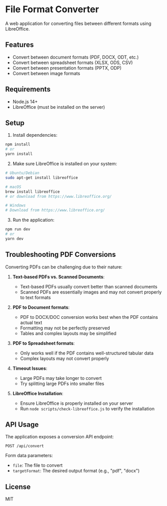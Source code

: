 # File Format Converter

A web application for converting files between different formats using LibreOffice.

## Features

- Convert between document formats (PDF, DOCX, ODT, etc.)
- Convert between spreadsheet formats (XLSX, ODS, CSV)
- Convert between presentation formats (PPTX, ODP)
- Convert between image formats

## Requirements

- Node.js 14+
- LibreOffice (must be installed on the server)

## Setup

1. Install dependencies:

```bash
npm install
# or
yarn install
```

2. Make sure LibreOffice is installed on your system:

```bash
# Ubuntu/Debian
sudo apt-get install libreoffice

# macOS
brew install libreoffice
# or download from https://www.libreoffice.org/

# Windows
# Download from https://www.libreoffice.org/
```

3. Run the application:

```bash
npm run dev
# or
yarn dev
```

## Troubleshooting PDF Conversions

Converting PDFs can be challenging due to their nature:

1. **Text-based PDFs vs. Scanned Documents**:
   - Text-based PDFs usually convert better than scanned documents
   - Scanned PDFs are essentially images and may not convert properly to text formats

2. **PDF to Document formats**:
   - PDF to DOCX/DOC conversion works best when the PDF contains actual text
   - Formatting may not be perfectly preserved
   - Tables and complex layouts may be simplified

3. **PDF to Spreadsheet formats**:
   - Only works well if the PDF contains well-structured tabular data
   - Complex layouts may not convert properly

4. **Timeout Issues**:
   - Large PDFs may take longer to convert
   - Try splitting large PDFs into smaller files

5. **LibreOffice Installation**:
   - Ensure LibreOffice is properly installed on your server
   - Run `node scripts/check-libreoffice.js` to verify the installation

## API Usage

The application exposes a conversion API endpoint:

```
POST /api/convert
```

Form data parameters:
- `file`: The file to convert
- `targetFormat`: The desired output format (e.g., "pdf", "docx")

## License

MIT
